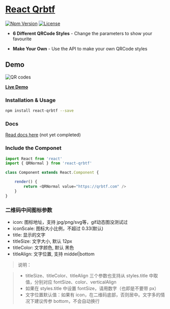# [React Qrbtf](https://github.com/CPunisher/react-qrbtf)

[![Npm Version][npm-version-image]][npm-version-url]
[![License][license-image]][license-url]

- **6 Different QRCode Styles** - Change the parameters to show your favourite 

- **Make Your Own** - Use the API to make your own QRCode styles

## Demo

![QR codes](https://github.com/ciaochaos/qrbtf/raw/master/public/img/QRcodes.jpg)

[**Live Demo**](https://qrbtf.com)

### Installation & Usage

```sh
npm install react-qrbtf --save
```

### Docs

[Read docs here](http://cpunisher.github.io/react-qrbtf/) (not yet completed)

### Include the Componet

```js
import React from 'react'
import { QRNormal } from 'react-qrbtf'

class Component extends React.Component {

    render() {
        return <QRNormal value="https://qrbtf.com" />
    }
}
```

### 二维码中间图标参数

- icon: 图标地址，支持 jpg/png/svg等，gif动态图没测试过
- iconScale: 图标大小比例，不超过 0.33(默认)
- title: 显示的文字
- titleSize: 文字大小, 默认 12px
- titleColor: 文字颜色, 默认 黑色
- titleAlign: 文字位置, 支持 middel|bottom

> 说明：

> - titleSize、titleColor、titleAlign 三个参数也支持从 styles.title 中取值，分别对应 fontSize、color、verticalAlign
> - 如果在 styles.title 中设置 fontSize，请用数字（也即是不要带 px）
> - 文字位置默认值：如果有 icon，在二维码底部，否则居中。文字多的情况下建议传参 bottom，不会自动换行

[npm-version-image]: https://img.shields.io/npm/v/react-qrbtf
[npm-version-url]: https://www.npmjs.com/package/react-qrbtf
[license-image]: http://img.shields.io/npm/l/react-qrbtf.svg
[license-url]: LICENSE

